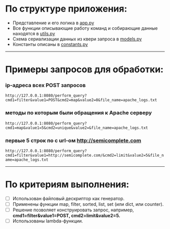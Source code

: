 # По структуре приложения:
* Представление и его логика в [app.py](app.py)
* Все функции описывающие работу команд и собирающие данные находятся в [utils.py](utils.py)
* Схема сериализации данных из квери запроса в [models.py](models.py)
* Константы описаны в [constants.py](constants.py)

___
# Примеры запросов для обработки:
### ip-адреса всех POST запросов
`http://127.0.0.1:8080/perform_query?cmd1=filter&value1=POST&cmd2=map&value2=0&file_name=apache_logs.txt`
### методы по которым были обращения к Apache серверу
`http://127.0.0.1:8080/perform_query?cmd1=map&value1=5&cmd2=unique&value2=&file_name=apache_logs.txt`
### первые 5 строк по c url-ом http://semicomplete.com
`http://127.0.0.1:8080/perform_query?cmd1=filter&value1=http://semicomplete.com/&cmd2=limit&value2=5&file_name=apache_logs.txt`

___
# По критериям выполнения:
- [ ]  Использован файловый дескриптор как генератор.
- [ ]  Применены функции map, filter, sorted, list, set (или dict, или counter).
- [ ]  Решение позволяет конструировать запрос, например, **cmd1=filter&value1=POST, cmd2=limit&value2=5.**
- [ ]  Использованы lambda-функции.